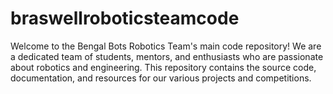 # braswellroboticsteamcode
Welcome to the Bengal Bots Robotics Team's main code repository! We are a dedicated team of students, mentors, and enthusiasts who are passionate about robotics and engineering. This repository contains the source code, documentation, and resources for our various projects and competitions.
